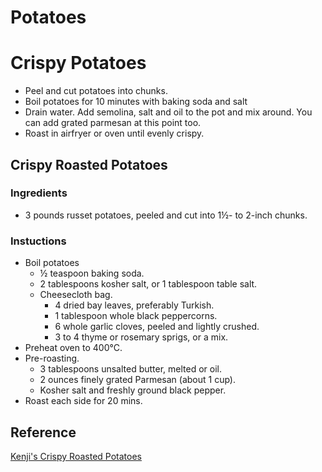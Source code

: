 # Potatoes

# Crispy Potatoes

- Peel and cut potatoes into chunks.
- Boil potatoes for 10 minutes with baking soda and salt
- Drain water. Add semolina, salt and oil to the pot and mix around. You can add grated parmesan at this point too.
- Roast in airfryer or oven until evenly crispy.

## Crispy Roasted Potatoes

### Ingredients

- 3 pounds russet potatoes, peeled and cut into 1½- to 2-inch chunks.

### Instuctions

- Boil potatoes
  - ½ teaspoon baking soda.
  - 2 tablespoons kosher salt, or 1 tablespoon table salt.
  - Cheesecloth bag.
    - 4 dried bay leaves, preferably Turkish.
    - 1 tablespoon whole black peppercorns.
    - 6 whole garlic cloves, peeled and lightly crushed.
    - 3 to 4 thyme or rosemary sprigs, or a mix.
- Preheat oven to 400°C.
- Pre-roasting.
  - 3 tablespoons unsalted butter, melted or oil.
  - 2 ounces finely grated Parmesan (about 1 cup).
  - Kosher salt and freshly ground black pepper.
- Roast each side for 20 mins.

## Reference

[Kenji's Crispy Roasted Potatoes](https://www.youtube.com/watch?v=fS93o6RFPDg&t=249s)
